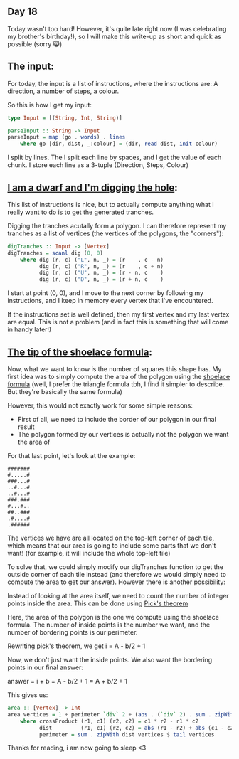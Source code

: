 ## Day 18

Today wasn't too hard! However, it's quite late right now (I was celebrating my brother's birthday!), so I will make this write-up as short and quick as possible (sorry 😸)

## The input:

For today, the input is a list of instructions, where the instructions are: A direction, a number of steps, a colour.

So this is how I get my input:

```hs
type Input = [(String, Int, String)]

parseInput :: String -> Input
parseInput = map (go . words) . lines
    where go [dir, dist, _:colour] = (dir, read dist, init colour)
```

I split by lines. The I split each line by spaces, and I get the value of each chunk. I store each line as a 3-tuple (Direction, Steps, Colour)

## [I am a dwarf and I'm digging the hole](https://www.youtube.com/watch?v=ytWz0qVvBZ0):

This list of instructions is nice, but to actually compute anything what I really want to do is to get the generated tranches.

Digging the tranches acutally form a polygon. I can therefore represent my tranches as a list of vertices (the vertices of the polygons, the "corners"):

```hs
digTranches :: Input -> [Vertex]
digTranches = scanl dig (0, 0)
    where dig (r, c) ("L", n, _) = (r    , c - n)
          dig (r, c) ("R", n, _) = (r    , c + n)
          dig (r, c) ("U", n, _) = (r - n, c    )
          dig (r, c) ("D", n, _) = (r + n, c    )
```

I start at point (0, 0), and I move to the next corner by following my instructions, and I keep in memory every vertex that I've encountered.

If the instructions set is well defined, then my first vertex and my last vertex are equal. This is not a problem (and in fact this is something that will come in handy later!)

## [The tip of the shoelace formula](https://www.youtube.com/watch?v=r_DuY0CQUz4):

Now, what we want to know is the number of squares this shape has. My first idea was to simply compute the area of the polygon using the [shoelace formula](https://en.wikipedia.org/wiki/Shoelace_formula) (well, I prefer the triangle formula tbh, I find it simpler to describe. But they're basically the same formula)

However, this would not exactly work for some simple reasons:
 - First of all, we need to include the border of our polygon in our final result
 - The polygon formed by our vertices is actually not the polygon we want the area of

 For that last point, let's look at the example:
 ```
#######
#.....#
###...#
..#...#
..#...#
###.###
#...#..
##..###
.#....#
.######
```

The vertices we have are all located on the top-left corner of each tile, which means that our area is going to include some parts that we don't want! (for example, it will include the whole top-left tile)

To solve that, we could simply modify our digTranches function to get the outside corner of each tile instead (and therefore we would simply need to compute the area to get our answer). However there is another possibility:

Instead of looking at the area itself, we need to count the number of integer points inside the area. This can be done using [Pick's theorem](https://en.wikipedia.org/wiki/Pick's_theorem)

Here, the area of the polygon is the one we compute using the shoelace formula. The number of inside points is the number we want, and the number of bordering points is our perimeter.

Rewriting pick's theorem, we get i = A - b/2 + 1

Now, we don't just want the inside points. We also want the bordering points in our final answer:

answer = i + b = A - b/2 + 1 = A + b/2 + 1

This gives us:

```hs
area :: [Vertex] -> Int
area vertices = 1 + perimeter `div` 2 + (abs . (`div` 2) . sum . zipWith crossProduct vertices $ tail vertices)
    where crossProduct (r1, c1) (r2, c2) = c1 * r2 - r1 * c2
          dist         (r1, c1) (r2, c2) = abs (r1 - r2) + abs (c1 - c2)
          perimeter = sum . zipWith dist vertices $ tail vertices
```

Thanks for reading, i am now going to sleep <3
